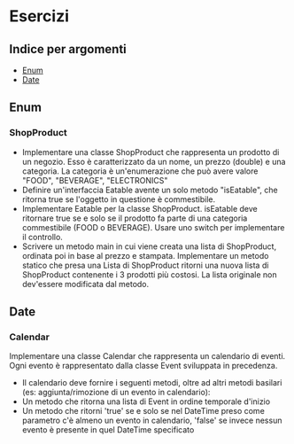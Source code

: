 # Esercizi
## Indice per argomenti
- [Enum](#enum)
- [Date](#date)

## Enum
### ShopProduct
- Implementare una classe ShopProduct che rappresenta un prodotto di un negozio. Esso è caratterizzato da un nome, un prezzo (double) e una categoria. La categoria è un'enumerazione che può avere valore "FOOD", "BEVERAGE", "ELECTRONICS"
- Definire un'interfaccia Eatable avente un solo metodo "isEatable", che ritorna true se l'oggetto in questione è commestibile.
- Implementare Eatable per la classe ShopProduct. isEatable deve ritornare true se e solo se il prodotto fa parte di una categoria commestibile (FOOD o BEVERAGE). Usare uno switch per implementare il controllo.
- Scrivere un metodo main in cui viene creata una lista di ShopProduct, ordinata poi in base al prezzo e stampata.
Implementare un metodo statico che presa una Lista di ShopProduct ritorni una nuova lista di ShopProduct contenente i 3 prodotti più costosi. La lista originale non dev'essere modificata dal metodo.

## Date
### Calendar
Implementare una classe Calendar che rappresenta un calendario di eventi. Ogni evento è rappresentato dalla classe Event sviluppata in precedenza.

- Il calendario deve fornire i seguenti metodi, oltre ad altri metodi basilari (es: aggiunta/rimozione di un evento in calendario):
- Un metodo che ritorna una lista di Event in ordine temporale d'inizio
- Un metodo che ritorni 'true' se e solo se nel DateTime preso come parametro c'è almeno un evento in calendario, 'false' se invece nessun evento è presente in quel DateTime specificato
